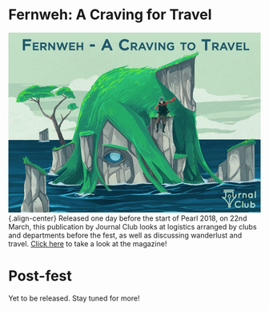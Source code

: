 <!-- TITLE: Pearl 2018 Magazine-->
<!-- SUBTITLE:   -->

# Fernweh: A Craving for Travel
![Fernweh Jc Pearl 18 Mag Cover](/uploads/news/fernweh-jc-pearl-18-mag-cover.jpg "Fernweh Jc Pearl 18 Mag Cover"){.align-center}
Released one day before the start of Pearl 2018, on 22nd March, this publication by Journal Club looks at logistics arranged by clubs and departments before the fest, as well as discussing wanderlust and travel. [Click here](/news/fests/pearl-18/pre-fest) to take a look at the magazine!
# Post-fest
Yet to be released. Stay tuned for more!